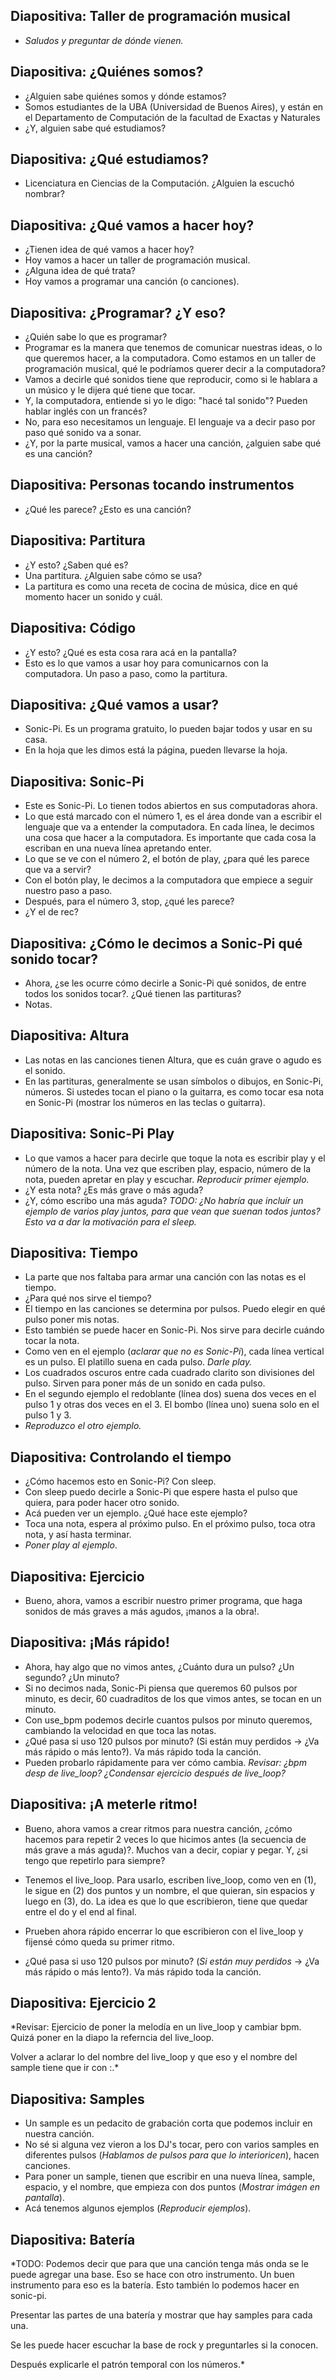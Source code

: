 ## Diapositiva: Taller de programación musical
- _Saludos y preguntar de dónde vienen._

## Diapositiva: ¿Quiénes somos?
- ¿Alguien sabe quiénes somos y dónde estamos?
- Somos estudiantes de la UBA (Universidad de Buenos Aires), y están en el Departamento de Computación de la facultad de Exactas y Naturales
- ¿Y, alguien sabe qué estudiamos?

## Diapositiva: ¿Qué estudiamos?
- Licenciatura en Ciencias de la Computación. ¿Alguien la escuchó nombrar?

## Diapositiva: ¿Qué vamos a hacer hoy?
- ¿Tienen idea de qué vamos a hacer hoy?
- Hoy vamos a hacer un taller de programación musical.
- ¿Alguna idea de qué trata?
- Hoy vamos a programar una canción (o canciones).

## Diapositiva: ¿Programar? ¿Y eso?
- ¿Quién sabe lo que es programar?
- Programar es la manera que tenemos de comunicar nuestras ideas, o lo que queremos hacer, a la computadora. Como estamos en un taller de programación musical, qué le podríamos querer decir a la computadora?
- Vamos a decirle qué sonidos tiene que reproducir, como si le hablara a un músico y le dijera qué tiene que tocar.
- Y, la computadora, entiende si yo le digo: "hacé tal sonido"? Pueden hablar inglés con un francés?
- No, para eso necesitamos un lenguaje. El lenguaje va a decir paso por paso qué sonido va a sonar.
- ¿Y, por la parte musical, vamos a hacer una canción, ¿alguien sabe qué es una canción?

## Diapositiva: Personas tocando instrumentos
- ¿Qué les parece? ¿Esto es una canción?

## Diapositiva: Partitura
- ¿Y esto? ¿Saben qué es?
- Una partitura. ¿Alguien sabe cómo se usa?
- La partitura es como una receta de cocina de música, dice en qué momento hacer un sonido y cuál.

## Diapositiva: Código
- ¿Y esto? ¿Qué es esta cosa rara acá en la pantalla?
- Esto es lo que vamos a usar hoy para comunicarnos con la computadora. Un paso a paso, como la partitura.

## Diapositiva: ¿Qué vamos a usar?
- Sonic-Pi. Es un programa gratuito, lo pueden bajar todos y usar en su casa.
- En la hoja que les dimos está la página, pueden llevarse la hoja.

## Diapositiva: Sonic-Pi
- Este es Sonic-Pi. Lo tienen todos abiertos en sus computadoras ahora.
- Lo que está marcado con el número 1, es el área donde van a escribir el lenguaje que va a entender la computadora. En cada línea, le decimos una cosa que hacer a la computadora. Es importante que cada cosa la escriban en una nueva línea apretando enter.
- Lo que se ve con el número 2, el botón de play, ¿para qué les parece que va a servir?
- Con el botón play, le decimos a la computadora que empiece a seguir nuestro paso a paso.
- Después, para el número 3, stop, ¿qué les parece?
- ¿Y el de rec?

## Diapositiva: ¿Cómo le decimos a Sonic-Pi qué sonido tocar?
- Ahora, ¿se les ocurre cómo decirle a Sonic-Pi qué sonidos, de entre todos los sonidos tocar?. ¿Qué tienen las partituras?
- Notas.

## Diapositiva: Altura
- Las notas en las canciones tienen Altura, que es cuán grave o agudo es el sonido.
- En las partituras, generalmente se usan símbolos o dibujos, en Sonic-Pi, números. Si ustedes tocan el piano o la guitarra, es como tocar esa nota en Sonic-Pi (mostrar los números en las teclas o guitarra).

## Diapositiva: Sonic-Pi Play
- Lo que vamos a hacer para decirle que toque la nota es escribir play y el número de la nota. Una vez que escriben play, espacio, número de la nota, pueden apretar en play y escuchar. _Reproducir primer ejemplo._
- ¿Y esta nota? ¿Es más grave o más aguda?
- ¿Y, cómo escribo una más aguda?
*TODO: ¿No habría que incluír un ejemplo de varios play juntos, para que vean
que suenan todos juntos? Esto va a dar la motivación para el sleep.*

## Diapositiva: Tiempo
- La parte que nos faltaba para armar una canción con las notas es el tiempo.
- ¿Para qué nos sirve el tiempo?
- El tiempo en las canciones se determina por pulsos. Puedo elegir en qué pulso poner mis notas.
- Esto también se puede hacer en Sonic-Pi. Nos sirve para decirle cuándo tocar la nota.
- Como ven en el ejemplo (_aclarar que no es Sonic-Pi_), cada línea vertical es un pulso. El platillo suena en cada pulso. _Darle play._
- Los cuadrados oscuros entre cada cuadrado clarito son divisiones del pulso.
  Sirven para poner más de un sonido en cada pulso. 
- En el segundo ejemplo el redoblante (línea dos) suena dos veces en el pulso 1
  y otras dos veces en el 3. El bombo (línea uno) suena solo en el pulso 1 y 3.
- _Reproduzco el otro ejemplo._

## Diapositiva: Controlando el tiempo
- ¿Cómo hacemos esto en Sonic-Pi? Con sleep.
- Con sleep puedo decirle a Sonic-Pi que espere hasta el pulso que quiera, para poder hacer otro sonido.
- Acá pueden ver un ejemplo. ¿Qué hace este ejemplo?
- Toca una nota, espera al próximo pulso. En el próximo pulso, toca otra nota, y así hasta terminar.
- _Poner play al ejemplo_.

## Diapositiva: Ejercicio
- Bueno, ahora, vamos a escribir nuestro primer programa, que haga sonidos de más graves a más agudos, ¡manos a la obra!.

## Diapositiva: ¡Más rápido!
- Ahora, hay algo que no vimos antes, ¿Cuánto dura un pulso? ¿Un segundo? ¿Un minuto?
- Si no decimos nada, Sonic-Pi piensa que queremos 60 pulsos por minuto, es decir, 60 cuadraditos de los que vimos antes, se tocan en un minuto.
- Con use_bpm podemos decirle cuantos pulsos por minuto queremos, cambiando la velocidad en que toca las notas.
- ¿Qué pasa si uso 120 pulsos por minuto? (Si están muy perdidos -> ¿Va más rápido o más lento?). Va más rápido toda la canción.
- Pueden probarlo rápidamente para ver cómo cambia.
*Revisar: ¿bpm desp de live_loop? ¿Condensar ejercicio después de live_loop?*

## Diapositiva: ¡A meterle ritmo!
- Bueno, ahora vamos a crear ritmos para nuestra canción, ¿cómo hacemos para repetir 2 veces lo que hicimos antes (la secuencia de más grave a más aguda)?. Muchos van a decir, copiar y pegar. Y, ¿si tengo que repetirlo para siempre?
- Tenemos el live_loop. Para usarlo, escriben live_loop, como ven en (1), le sigue en (2) dos puntos y un nombre, el que quieran, sin espacios y luego en (3), do. La idea es que lo que escribieron, tiene que quedar entre el do y el end al final.
- Prueben ahora rápido encerrar lo que escribieron con el live_loop y fijensé cómo queda su primer ritmo.

- ¿Qué pasa si uso 120 pulsos por minuto? (_Si están muy perdidos_ -> ¿Va más rápido o más lento?). Va más rápido toda la canción.

## Diapositiva: Ejercicio 2
*Revisar: Ejercicio de poner la melodía en un live_loop y
cambiar bpm. Quizá poner en la diapo la referncia del live_loop.

Volver a aclarar lo del nombre del live_loop y que eso y el nombre del sample
tiene que ir con :.*

## Diapositiva: Samples
- Un sample es un pedacito de grabación corta que podemos incluir en nuestra canción.
- No sé si alguna vez vieron a los DJ's tocar, pero con varios samples en diferentes pulsos (_Hablamos de pulsos para que lo interioricen_), hacen canciones.
- Para poner un sample, tienen que escribir en una nueva línea, sample, espacio, y el nombre, que empieza con dos puntos (_Mostrar imágen en pantalla_).
- Acá tenemos algunos ejemplos (_Reproducir ejemplos_).

## Diapositiva: Batería
*TODO: Podemos decir que para que una canción tenga más onda se le puede
agregar una base. Eso se hace con otro instrumento. Un buen instrumento para
eso es la batería. Esto también lo podemos hacer en sonic-pi.

Presentar las partes de una batería y mostrar que hay samples para cada una.

Se les puede hacer escuchar la base de rock y preguntarles si la conocen. 

Después explicarle el patrón temporal con los números.*
